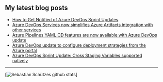 

## My latest blog posts

<!-- BLOG-POST-LIST:START -->
- [How to Get Notified of Azure DevOps Sprint Updates](https://www.razorspoint.com/2020/06/12/how-to-get-notified-of-azure-devops-sprint-updates/)
- [Azure DevOps Services now simplifies Azure Artifacts integration with other services](https://www.razorspoint.com/2020/06/08/azure-devops-services-now-simplifies-azure-artifacts-integration-with-other-services/)
- [Azure Pipelines YAML CD features are now available with Azure DevOps update](https://www.razorspoint.com/2020/05/14/azure-pipelines-yaml-cd-features-are-now-available-with-azure-devops-update/)
- [Azure DevOps update to configure deployment strategies from the Azure portal](https://www.razorspoint.com/2020/05/07/azure-devops-update-to-configure-deployment-strategies-from-the-azure-portal/)
- [Azure DevOps Sprint Update: Cross Staging Variables supported natively](https://www.razorspoint.com/2020/05/05/azure-devops-sprint-update-cross-staging-variables-supported-natively/)
<!-- BLOG-POST-LIST:END -->

---

[![Sebastian Schützes github stats](https://github-readme-stats.vercel.app/api?username=SebastianSchuetze)]
